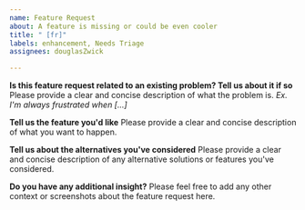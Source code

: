 ```yaml
---
name: Feature Request
about: A feature is missing or could be even cooler
title: " [fr]"
labels: enhancement, Needs Triage
assignees: douglasZwick

---
```


**Is this feature request related to an existing problem? Tell us about it if so**
Please provide a clear and concise description of what the problem is. *Ex. I'm always frustrated when [...]*

**Tell us the feature you'd like**
Please provide a clear and concise description of what you want to happen.

**Tell us about the alternatives you've considered**
Please provide a clear and concise description of any alternative solutions or features you've considered.

**Do you have any additional insight?**
Please feel free to add any other context or screenshots about the feature request here.
